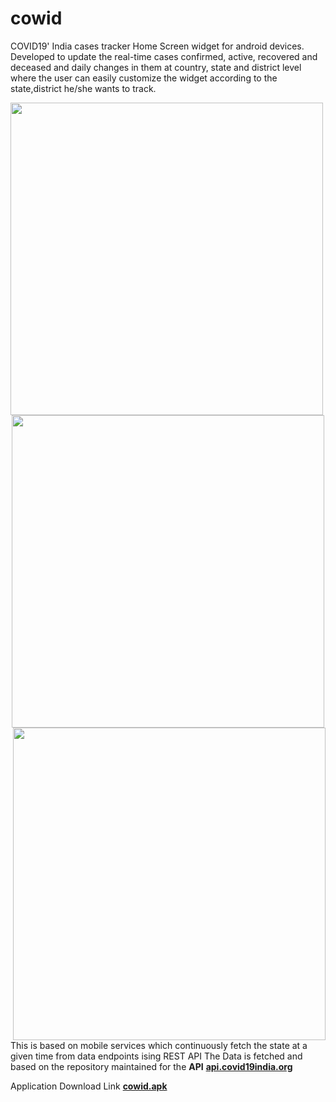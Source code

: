 # cowid
COVID19' India cases tracker Home Screen widget for android devices. Developed to update the real-time cases confirmed, active, recovered and deceased
and daily changes in them at country, state and district level where the user can easily customize the widget according to the state,district he/she wants to track.


<p align="center"><img src="app/src/main/res/drawable/ssc.png" height=500 align="left"><img src="app/src/main/res/drawable/ssa.png" height=500 ><img src="app/src/main/res/drawable/ssb.png" height=500 align="right"></p>




This is based on mobile services which continuously fetch the state at a given time from data endpoints ising REST API
The Data is fetched and based on the repository maintained for the **API** 
**<a href="https://api.covid19india.org/">api.covid19india.org</a>**

Application Download Link
**<a href="https://drive.google.com/file/d/1f_zyjpWqIQ7M8X_-tQaIoAuVjVYYVZYi/view?usp=sharing">cowid.apk</a>**
 
